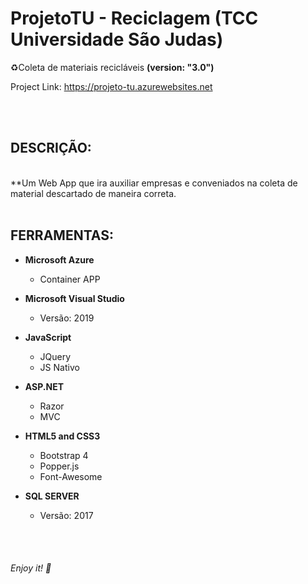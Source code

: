 # ProjetoTU - Reciclagem (TCC Universidade São Judas)
♻️Coleta de materiais recicláveis <b>(version: "3.0")</b>

Project Link: <https://projeto-tu.azurewebsites.net>

<br />
<br />


## DESCRIÇÃO:
</br>
**Um Web App que ira auxiliar empresas e conveniados na coleta de material descartado de maneira correta.

<br />
<br />

## FERRAMENTAS:
* **Microsoft Azure**
  * Container APP
  
* **Microsoft Visual Studio**
  * Versão: 2019
  
* **JavaScript**
  * JQuery
  * JS Nativo
  
* **ASP.NET**
  * Razor
  * MVC
  
* **HTML5 and CSS3**
  * Bootstrap 4
  * Popper.js
  * Font-Awesome
  
* **SQL SERVER**
  * Versão: 2017

<br />
<br />

###### Enjoy it! 🤘
